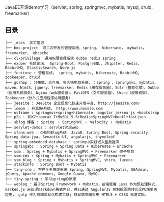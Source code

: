JavaEE开源demo学习（servlet, spring, springmvc, mybatis, mysql, druid, freemarker）

## 目录

    ├── _docs  学习笔记
    ├── bms-project  可二次开发的管理系统，spring， hibernate， mybatis， freemarker， ehcache
    ├── cl-privilege  通用权限管理系统 dubbo redis spring
    ├── expper 社区论坛， Spring-Boot, PostgreSQL, Jhipster, Redis, RabbitMQ, ElasticSearch, Node.js
    ├── funiture : 管理系统， spring, mybatis, hibernate, RabbitMQ, zookeeper, druid
    ├── goshop : 分布式、高可用、多店铺电商系统, ：spring 、springmvc、mybatis、maven、html5、jquery、freemarker、Redis（缓存服务器）、Solr（搜索引擎）、Dubbo（调用系统服务）、Nginx（web服务器）、FastDFS（文件服务器）、Shiro（权限框架）、Zookeeper（分布式应用程序协调服务）
    ├── jeesite : JeeSite 企业信息化快速开发平台, http://jeesite.com/
    ├── lemon : 开源OA系统， http://www.mossle.com
    ├── osframe : springmvc+spring+hibernate, angular js+sea js +bootstrap
    ├── p2p : JDK7+tomcat 7+MySQL 5.5+Redis+SpringMVC+beetl+fastjson
    ├── sblog 博客 : Spring ＋ SpringMVC ＋ Velocity ＋ MyBatis 
    ├── servlet-demos : servlet实现web
    ├── sfans-web : CMS和Blog系统  Java8, Spring Boot, Spring security, Spring data-jpa, Semantic-UI, angularjs, thymeleaf
    ├── spring-embedded-database : spring中实践嵌入型数据库
    ├── springabc : Spring + Spring Data + Hibernate + Ehcache
    ├── ssm : Spring + Mybatis + SpringMVC + Freemarker 架子项目
    ├── ssm-cms : Spring + Mybatis + SpringMVC + Freemarker
    ├── ssm_blog : Spring + Mybatis + SpringMVC, shiro, lucene
    ├── stackinfo : Spring Boot + Mybatis
    ├── tiny-crm : 客户关系管理系统 Spring, SpringMVC, Mybatis, SBAdmin, jQuery, Apache commons, Google Guava, MySQL 
    ├── tiny-spring : 学习spring的原理
    └── weblog : 基于Spring Framework + Mybatis，前端使用 Less 作为预处理样式， marked.js 来处理markdown格式内容，并且通过 AngularJS 控制视图跳转实现PC端单页应用， gulp 作为前端自动化构建工具; 移动端页面采用 HTML5 + CSS3 标准实现。
